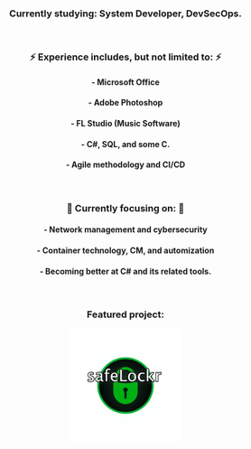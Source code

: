 <div align="center">

### Currently studying: System Developer, DevSecOps.

<br>

### :zap: Experience includes, but not limited to: :zap:
#### - Microsoft Office
#### - Adobe Photoshop
#### - FL Studio (Music Software)
#### - C#, SQL, and some C.
#### - Agile methodology and CI/CD

<br>

### :memo: Currently focusing on: :memo:
#### - Network management and cybersecurity
#### - Container technology, CM, and automization
#### - Becoming better at C# and its related tools.

<br>

### Featured project:

<a href="https://github.com/SodenSys/safeLockr">
  <img src="https://github.com/SodenSys/safeLockr/blob/main/safeLockr1.png" width="200" alt="safeLockr">
</a>

</div>
